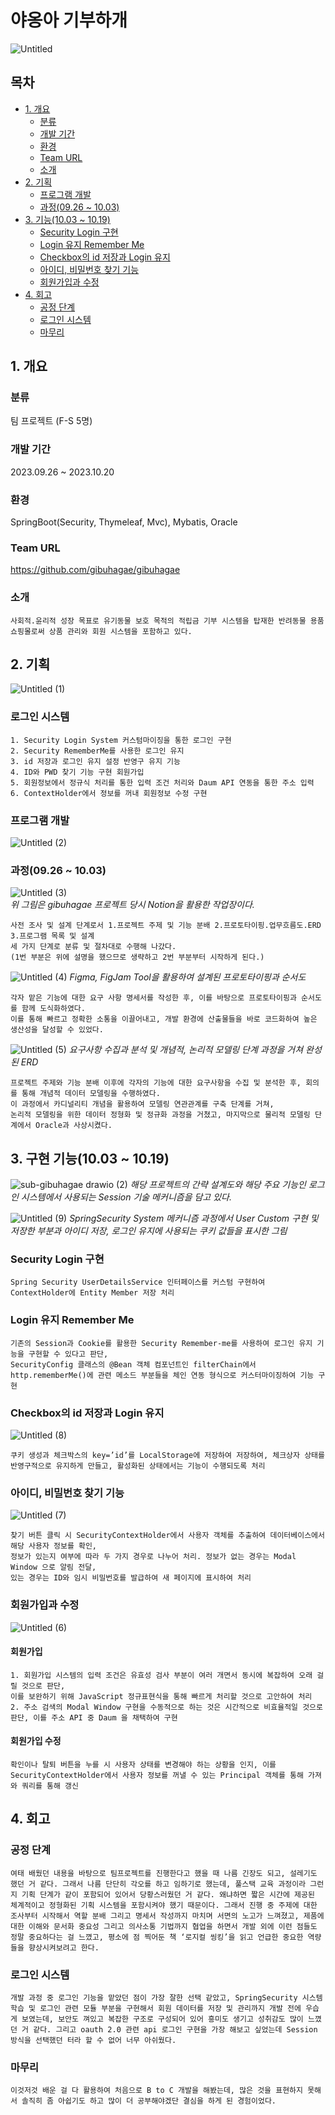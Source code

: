 # 야옹아 기부하개
![Untitled](https://github.com/songbyhyeok/2023-HicodingGroupware/assets/63230518/01d0a30c-a5f9-4736-86b6-cdc39c79ccea)

## 목차
- [1. 개요](#1-개요)
  - [분류](#분류)
  - [개발 기간](#개발-기간)
  - [환경](#환경)
  - [Team URL](#Team-URL)
  - [소개](#소개)
- [2. 기획](#2-기획)
  - [프로그램 개발](#프로그램-개발)
  - [과정(09.26 ~ 10.03)](#과정0926--1003)
- [3. 기능(10.03 ~ 10.19)](#3-기능1003--1019)
  - [Security Login 구현](#security-login-구현)
  - [Login 유지 Remember Me](#login-유지-remember-me)
  - [Checkbox의 id 저장과 Login 유지](#checkbox의-id-저장과-login-유지)
  - [아이디, 비밀번호 찾기 기능](#아이디-비밀번호-찾기-기능)
  - [회원가입과 수정](#회원가입과-수정)
- [4. 회고](#4-회고)
  - [공정 단계](#공정-단계)
  - [로그인 시스템](#로그인-시스템)
  - [마무리](#마무리)

## 1. 개요
### 분류
팀 프로젝트 (F-S 5명)
### 개발 기간
2023.09.26 ~ 2023.10.20
### 환경
SpringBoot(Security, Thymeleaf, Mvc), Mybatis, Oracle
### Team URL
<a href="https://github.com/gibuhagae/gibuhagae" target="_blank">https://github.com/gibuhagae/gibuhagae</a>
### 소개
    사회적.윤리적 성장 목표로 유기동물 보호 목적의 적립금 기부 시스템을 탑재한 반려동물 용품 쇼핑몰로써 상품 관리와 회원 시스템을 포함하고 있다. 

## 2. 기획
![Untitled (1)](https://github.com/songbyhyeok/2023-HicodingGroupware/assets/63230518/3c381ea7-b057-4234-94a4-c64bb1eaf835)

### 로그인 시스템
    1. Security Login System 커스텀마이징을 통한 로그인 구현 
    2. Security RememberMe를 사용한 로그인 유지
    3. id 저장과 로그인 유지 설정 반영구 유지 기능 
    4. ID와 PWD 찾기 기능 구현 회원가입 
    5. 회원정보에서 정규식 처리를 통한 입력 조건 처리와 Daum API 연동을 통한 주소 입력
    6. ContextHolder에서 정보를 꺼내 회원정보 수정 구현
    
### 프로그램 개발
![Untitled (2)](https://github.com/songbyhyeok/2023-HicodingGroupware/assets/63230518/3820f3b8-a5c5-42f9-a757-a7ebc68210c4)

### 과정(09.26 ~ 10.03)
![Untitled (3)](https://github.com/songbyhyeok/2023-HicodingGroupware/assets/63230518/0eb4dfbf-1022-450d-ad96-415ab72f7b96)  
<em> 위 그림은 gibuhagae 프로젝트 당시 Notion을 활용한 작업장이다. </em>

    사전 조사 및 설계 단계로서 1.프로젝트 주제 및 기능 분배 2.프로토타이핑.업무흐름도.ERD 3.프로그램 목록 및 설계
    세 가지 단계로 분류 및 절차대로 수행해 나갔다.
    (1번 부분은 위에 설명을 했으므로 생략하고 2번 부분부터 시작하게 된다.)

![Untitled (4)](https://github.com/songbyhyeok/2023-HicodingGroupware/assets/63230518/e3b9a770-8592-4952-985c-0cde7418a35c)
<em> Figma, FigJam Tool을 활용하여 설계된 프로토타이핑과 순서도 </em>

    각자 맡은 기능에 대한 요구 사항 명세서를 작성한 후, 이를 바탕으로 프로토타이핑과 순서도를 함께 도식화하였다. 
    이를 통해 빠르고 정확한 소통을 이끌어내고, 개발 환경에 산출물들을 바로 코드화하여 높은 생산성을 달성할 수 있었다.

![Untitled (5)](https://github.com/songbyhyeok/2023-HicodingGroupware/assets/63230518/d2757563-f2b1-4b93-ab5a-6598ed88078d)
<em> 요구사항 수집과 분석 및 개념적, 논리적 모델링 단계 과정을 거쳐 완성된 ERD </em>

    프로젝트 주제와 기능 분배 이후에 각자의 기능에 대한 요구사항을 수집 및 분석한 후, 회의를 통해 개념적 데이터 모델링을 수행하였다. 
    이 과정에서 카디널리티 개념을 활용하여 모델링 연관관계를 구축 단계를 거쳐, 
    논리적 모델링을 위한 데이터 정형화 및 정규화 과정을 거쳤고, 마지막으로 물리적 모델링 단계에서 Oracle과 사상시켰다.

## 3. 구현 기능(10.03 ~ 10.19)
![sub-gibuhagae drawio (2)](https://github.com/songbyhyeok/2023-HicodingGroupware/assets/63230518/c88f7a4d-4dc9-4e5b-a557-359c3c2ee733)
<em> 해당 프로젝트의 간략 설계도와 해당 주요 기능인 로그인 시스템에서 사용되는 Session 기술 메커니즘을 담고 있다. </em>

![Untitled (9)](https://github.com/songbyhyeok/2023-HicodingGroupware/assets/63230518/76afb01e-52e1-46bb-a8e2-ed460e5b2728)
<em> SpringSecurity System 메커니즘 과정에서 User Custom 구현 및 저장한 부분과 아이디 저장, 로그인 유지에 사용되는 쿠키 값들을 표시한 그림 </em>

### Security Login 구현  
    Spring Security UserDetailsService 인터페이스를 커스텀 구현하여 ContextHolder에 Entity Member 저장 처리

### Login 유지 Remember Me
    기존의 Session과 Cookie를 활용한 Security Remember-me를 사용하여 로그인 유지 기능을 구현할 수 있다고 판단, 
    SecurityConfig 클래스의 @Bean 객체 컴포넌트인 filterChain에서 http.rememberMe()에 관련 메소드 부분들을 체인 연동 형식으로 커스터마이징하여 기능 구현

### Checkbox의 id 저장과 Login 유지  
![Untitled (8)](https://github.com/songbyhyeok/2023-HicodingGroupware/assets/63230518/d01710ba-3397-4b6e-a469-b9252e3fe2f2)

    쿠키 생성과 체크박스의 key=’id’를 LocalStorage에 저장하여 저장하여, 체크상자 상태를 반영구적으로 유지하게 만들고, 활성화된 상태에서는 기능이 수행되도록 처리

### 아이디, 비밀번호 찾기 기능
![Untitled (7)](https://github.com/songbyhyeok/2023-HicodingGroupware/assets/63230518/ade47d3e-589a-4bed-84da-dc61e69b8569)

    찾기 버튼 클릭 시 SecurityContextHolder에서 사용자 객체를 추출하여 데이터베이스에서 해당 사용자 정보를 확인, 
    정보가 있는지 여부에 따라 두 가지 경우로 나누어 처리. 정보가 없는 경우는 Modal Window 으로 알림 전달, 
    있는 경우는 ID와 임시 비밀번호를 발급하여 새 페이지에 표시하여 처리

### 회원가입과 수정
![Untitled (6)](https://github.com/songbyhyeok/2023-HicodingGroupware/assets/63230518/9544728b-b1f2-46d9-9e95-c71ab5f826ef)

#### 회원가입
    1. 회원가입 시스템의 입력 조건은 유효성 검사 부분이 여러 개면서 동시에 복잡하여 오래 걸릴 것으로 판단, 
    이를 보완하기 위해 JavaScript 정규표현식을 통해 빠르게 처리할 것으로 고안하여 처리
    2. 주소 검색의 Modal Window 구현을 수동적으로 하는 것은 시간적으로 비효율적일 것으로 판단, 이를 주소 API 중 Daum 을 채택하여 구현

#### 회원가입 수정
    확인이나 탈퇴 버튼을 누를 시 사용자 상태를 변경해야 하는 상황을 인지, 이를 SecurityContextHolder에서 사용자 정보를 꺼낼 수 있는 Principal 객체를 통해 가져와 쿼리를 통해 갱신

## 4. 회고
### 공정 단계
    여태 배웠던 내용을 바탕으로 팀프로젝트를 진행한다고 했을 때 나름 긴장도 되고, 설레기도 했던 거 같다. 그래서 나름 단단히 각오를 하고 임하기로 했는데, 풀스택 교육 과정이라 그런지 기획 단계가 같이 포함되어 있어서 당황스러웠던 거 같다. 왜냐하면 짧은 시간에 제공된 체계적이고 정형화된 기획 시스템을 포함시켜야 했기 때문이다. 그래서 진행 중 주제에 대한 조사부터 시작해서 역할 분배 그리고 명세서 작성까지 마치며 서면의 노고가 느껴졌고, 제품에 대한 이해와 문서화 중요성 그리고 의사소통 기법까지 협업을 하면서 개발 외에 이런 점들도 정말 중요하다는 걸 느꼈고, 평소에 점 찍어둔 책 ‘로지컬 씽킹’을 읽고 언급한 중요한 역량들을 향상시켜보려고 한다.

### 로그인 시스템
    개발 과정 중 로그인 기능을 맡았던 점이 가장 잘한 선택 같았고, SpringSecurity 시스템 학습 및 로그인 관련 모듈 부분을 구현해서 회원 데이터를 저장 및 관리까지 개발 전에 우습게 보였는데, 보안도 껴있고 복잡한 구조로 구성되어 있어 흥미도 생기고 성취감도 많이 느꼈던 거 같다. 그리고 oauth 2.0 관련 api 로그인 구현을 가장 해보고 싶었는데 Session 방식을 선택했던 터라 할 수 없어 너무 아쉬웠다. 

### 마무리
    이것저것 배운 걸 다 활용하여 처음으로 B to C 개발을 해봤는데, 많은 것을 표현하지 못해서 솔직히 좀 아쉽기도 하고 많이 더 공부해야겠단 결심을 하게 된 경험이었다.
